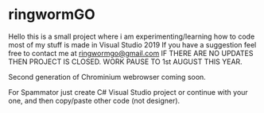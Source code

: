 # ringwormGO
Hello this is a small project where i am experimenting/learning how to code most of my stuff is made in Visual Studio 2019
If you have a suggestion feel free to contact me at ringwormgo@gmail.com
IF THERE ARE NO UPDATES THEN PROJECT IS CLOSED.
WORK PAUSE TO 1st AUGUST THIS YEAR.


Second generation of Chrominium webrowser coming soon.

For Spammator just create C# Visual Studio project or continue with your one, and then copy/paste other code (not designer).
